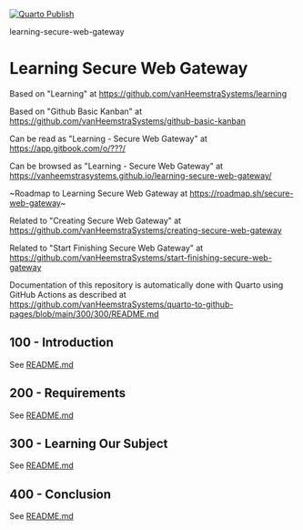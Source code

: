 [![Quarto Publish](https://github.com/vanHeemstraSystems/learning-secure-web-gateway/actions/workflows/publish.yml/badge.svg)](https://github.com/vanHeemstraSystems/learning-secure-web-gateway/actions/workflows/publish.yml)

learning-secure-web-gateway
# Learning Secure Web Gateway

Based on "Learning" at https://github.com/vanHeemstraSystems/learning

Based on "Github Basic Kanban" at https://github.com/vanHeemstraSystems/github-basic-kanban

Can be read as "Learning - Secure Web Gateway" at https://app.gitbook.com/o/???/

Can be browsed as "Learning - Secure Web Gateway" at https://vanheemstrasystems.github.io/learning-secure-web-gateway/

~Roadmap to Learning Secure Web Gateway at https://roadmap.sh/secure-web-gateway~

Related to "Creating Secure Web Gateway" at https://github.com/vanHeemstraSystems/creating-secure-web-gateway

Related to "Start Finishing Secure Web Gateway" at https://github.com/vanHeemstraSystems/start-finishing-secure-web-gateway

Documentation of this repository is automatically done with Quarto using GitHub Actions as described at https://github.com/vanHeemstraSystems/quarto-to-github-pages/blob/main/300/300/README.md

## 100 - Introduction

See [README.md](./100/README.md)

## 200 - Requirements

See [README.md](./200/README.md)

## 300 - Learning Our Subject

See [README.md](./300/README.md)

## 400 - Conclusion

See [README.md](./400/README.md)
